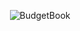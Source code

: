 <p align="center">
  <img src="https://sternentstehung.de/budgetbook-logo.png" alt="BudgetBook" />
</p>
